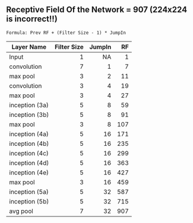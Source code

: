 Receptive Field Of the Network = 907  (224x224 is incorrect!!)
---
```Formula: Prev RF + (Filter Size - 1) * JumpIn```

Layer Name | Filter Size | JumpIn | RF
--- | ---: | ---: | ---: | 
Input | 1 | NA | 1
convolution | 7 | 1 | 7
max pool | 3 | 2 | 11
convolution | 3 | 4 | 19
max pool | 3 | 4 | 27
inception (3a) | 5 | 8 | 59
inception (3b) | 5 | 8 | 91
max pool | 3 | 8 | 107
inception (4a) | 5 | 16 | 171
inception (4b) | 5 | 16 | 235
inception (4c) | 5 | 16 | 299
inception (4d) | 5 | 16 | 363
inception (4e) | 5 | 16 | 427
max pool | 3 | 16 | 459
inception (5a) | 5 | 32 | 587
inception (5b) | 5 | 32 | 715
avg pool | 7 | 32 | 907